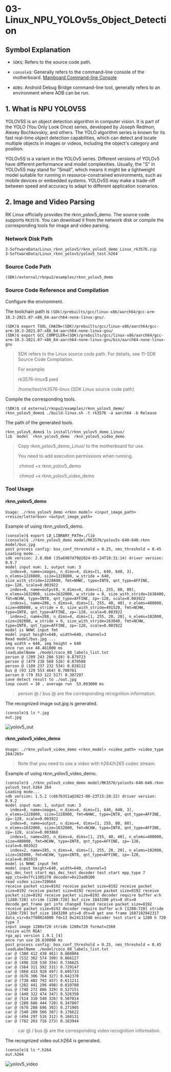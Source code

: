 # 03-Linux_NPU_YOLOv5s_Object_Detection

## Symbol Explanation

* `SDK$`: Refers to the source code path.

* `console$`: Generally refers to the command-line console of the motherboard. [Mainboard Command-line Console](..\02-Getting_Started_Guide\02-Quick_Start_Guide.md#console_readme)

* `ADB$`: Android Debug Bridge command-line tool, generally refers to an environment where ADB can be run.

## 1. What is NPU YOLOV5S

YOLOV5S is an object detection algorithm in computer vision. It is part of the YOLO (You Only Look Once) series, developed by Joseph Redmon, Alexey Bochkovskiy, and others. The YOLO algorithm series is known for its fast real-time object detection capabilities, which can detect and locate multiple objects in images or videos, including the object's category and position.

YOLOv5S is a variant in the YOLOv5 series. Different versions of YOLOv5 have different performance and model complexities. Usually, the "S" in YOLOv5S may stand for "Small", which means it might be a lightweight model suitable for running in resource-constrained environments, such as mobile devices or embedded systems. YOLOv5S may make a trade-off between speed and accuracy to adapt to different application scenarios.

## 2. Image and Video Parsing

RK Linux officially provides the rknn_yolov5_demo. The source code supports `RK3576`. You can download it from the network disk or compile the corresponding tools for image and video parsing.

### Network Disk Path

```
3-SoftwareData/Linux_rknn_yolov5/rknn_yolov5_demo_Linux_rk3576.zip
3-SoftwareData/Linux_rknn_yolov5/yolov5_test.h264
```

### Source Code Path

```
(SDK)/external/rknpu2/examples/rknn_yolov5_demo
```

### Source Code Reference and Compilation

Configure the environment.

The toolchain path is `(SDk)/prebuilts/gcc/linux-x86/aarch64/gcc-arm-10.3-2021.07-x86_64-aarch64-none-linux-gnu/`.

```
(SDK)$ export TOOL_CHAIN=(SDK)/prebuilts/gcc/linux-x86/aarch64/gcc-arm-10.3-2021.07-x86_64-aarch64-none-linux-gnu/
(SDK)$ export GCC_COMPILER=(SDK)/prebuilts/gcc/linux-x86/aarch64/gcc-arm-10.3-2021.07-x86_64-aarch64-none-linux-gnu/bin/aarch64-none-linux-gnu
```

> SDK refers to the Linux source code path. For details, see 11-SDK Source Code Compilation.
>
> For example:
>
> rk3576-linux$ pwd
>
> /home/test/rk3576-linux  (SDK Linux source code path)

Compile the corresponding tools.

```
(SDK)$ cd external/rknpu2/examples/rknn_yolov5_demo/
rknn_yolov5_demo$ ./build-linux.sh -t rk3576 -a aarch64 -b Release
```

The path of the generated tools.

```
rknn_yolov5_demo$ ls install/rknn_yolov5_demo_Linux/
lib  model  rknn_yolov5_demo  rknn_yolov5_video_demo
```

> Copy rknn_yolov5_demo_Linux/ to the motherboard for use.
>
> You need to add execution permissions when running.
>
> ​		chmod +x rknn_yolov5_demo
>
> ​		chmod +x rknn_yolov5_video_demo

### Tool Usage

#### rknn_yolov5_demo

```
Usage: ./rknn_yolov5_demo <rknn model> <input_image_path> <resize/letterbox> <output_image_path>
```

Example of using rknn_yolov5_demo.

```
(console)$ export LD_LIBRARY_PATH=./lib
(console)$ ./rknn_yolov5_demo model/RK3576/yolov5s-640-640.rknn model/bus.jpg
post process config: box_conf_threshold = 0.25, nms_threshold = 0.45
Loading mode...
sdk version: 2.0.0b0 (35a6907d79@2024-03-24T10:31:14) driver version: 0.9.7
model input num: 1, output num: 3
  index=0, name=images, n_dims=4, dims=[1, 640, 640, 3], n_elems=1228800, size=1228800, w_stride = 640, size_with_stride=1228800, fmt=NHWC, type=INT8, qnt_type=AFFINE, zp=-128, scale=0.003922
  index=0, name=output0, n_dims=4, dims=[1, 255, 80, 80], n_elems=1632000, size=1632000, w_stride = 0, size_with_stride=1638400, fmt=NCHW, type=INT8, qnt_type=AFFINE, zp=-128, scale=0.003922
  index=1, name=286, n_dims=4, dims=[1, 255, 40, 40], n_elems=408000, size=408000, w_stride = 0, size_with_stride=491520, fmt=NCHW, type=INT8, qnt_type=AFFINE, zp=-128, scale=0.003922
  index=2, name=288, n_dims=4, dims=[1, 255, 20, 20], n_elems=102000, size=102000, w_stride = 0, size_with_stride=163840, fmt=NCHW, type=INT8, qnt_type=AFFINE, zp=-128, scale=0.003922
model is NHWC input fmt
model input height=640, width=640, channel=3
Read model/bus.jpg ...
img width = 640, img height = 640
once run use 48.461000 ms
loadLabelName ./model/coco_80_labels_list.txt
person @ (209 243 286 510) 0.879723
person @ (479 238 560 526) 0.870588
person @ (109 237 232 534) 0.828112
bus @ (93 129 553 464) 0.700761
person @ (79 353 122 517) 0.307297
save detect result to ./out.jpg
loop count = 10 , average run  53.093000 ms
```

> person @ / bus @ are the corresponding recognition information.

The recognized image out.jpg is generated.

```
(console)$ ls *.jpg
out.jpg
```

![yolov5_out](http://tanzhtanzh.oss-cn-shenzhen.aliyuncs.com/img/yolov5_out.jpg)

#### rknn_yolov5_video_demo

```
Usage: ./rknn_yolov5_video_demo <rknn_model> <video_path> <video_type 264/265>
```

> Note that you need to use a video with h264/h265 codec stream.

Example of using rknn_yolov5_video_demo.

```
(console)$ ./rknn_yolov5_video_demo model/RK3576/yolov5s-640-640.rknn yolov5_test.h264 264
Loading mode...
sdk version: 1.5.2 (c6b7b351a@2023-08-23T15:28:22) driver version: 0.9.2
model input num: 1, output num: 3
  index=0, name=images, n_dims=4, dims=[1, 640, 640, 3], n_elems=1228800, size=1228800, fmt=NHWC, type=INT8, qnt_type=AFFINE, zp=-128, scale=0.003922
  index=0, name=output, n_dims=4, dims=[1, 255, 80, 80], n_elems=1632000, size=1632000, fmt=NCHW, type=INT8, qnt_type=AFFINE, zp=-128, scale=0.003860
  index=1, name=283, n_dims=4, dims=[1, 255, 40, 40], n_elems=408000, size=408000, fmt=NCHW, type=INT8, qnt_type=AFFINE, zp=-128, scale=0.003922
  index=2, name=285, n_dims=4, dims=[1, 255, 20, 20], n_elems=102000, size=102000, fmt=NCHW, type=INT8, qnt_type=AFFINE, zp=-128, scale=0.003915
model is NHWC input fmt
model input height=640, width=640, channel=3
mpi_dec_test start mpi_dec_test decoder test start mpp_type 7 app_ctx=0x7fc1305278 decoder=0x23ad0100
read video size=720664
receive packet size=8192 receive packet size=8192 receive packet size=8192 receive packet size=8192 receive packet size=8192 receive packet size=8192 receive packet size=8192 decoder require buffer w:h [1280:720] stride [1280:720] buf_size 1843200 pts=0 dts=0 decode_get_frame get info changed found receive packet size=8192 receive packet size=8192 decoder require buffer w:h [1280:720] stride [1280:720] buf_size 1843200 pts=0 dts=0 get one frame 1687102942317 data_vir=0x7f80024000 fd=13 0x24133340 encoder test start w 1280 h 720 type 7
input image 1280x720 stride 1280x720 format=2560
resize with RGA!
rga_api version 1.9.1_[4]
once run use 26.630000 ms
post process config: box_conf_threshold = 0.25, nms_threshold = 0.45
loadLabelName ./model/coco_80_labels_list.txt
car @ (380 412 438 461) 0.868004
car @ (532 362 574 399) 0.866127
car @ (496 328 530 354) 0.736625
car @ (564 311 592 331) 0.729147
car @ (860 433 928 497) 0.695733
car @ (676 306 704 327) 0.642370
car @ (738 402 792 457) 0.611211
car @ (202 441 296 498) 0.610788
bus @ (748 272 806 329) 0.527151
car @ (440 322 474 347) 0.526350
car @ (514 310 540 326) 0.507014
car @ (280 666 444 720) 0.347807
car @ (670 288 696 302) 0.271905
car @ (540 289 566 307) 0.176622
car @ (494 297 516 312) 0.168131
car @ (702 263 716 273) 0.163944
```

> car @ / bus @ are the corresponding video recognition information.

The recognized video out.h264 is generated.

```
(console)$ ls *.h264
out.h264
```

![yolov5_video](http://tanzhtanzh.oss-cn-shenzhen.aliyuncs.com/img/yolov5_video.png)